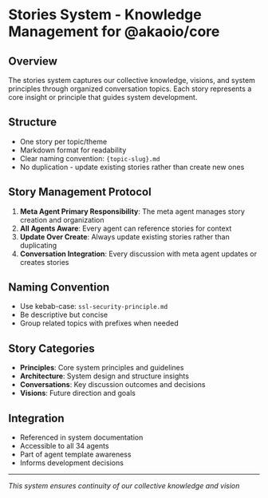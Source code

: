 # Stories System - Knowledge Management for @akaoio/core

## Overview
The stories system captures our collective knowledge, visions, and system principles through organized conversation topics. Each story represents a core insight or principle that guides system development.

## Structure
- One story per topic/theme
- Markdown format for readability
- Clear naming convention: `{topic-slug}.md`
- No duplication - update existing stories rather than create new ones

## Story Management Protocol
1. **Meta Agent Primary Responsibility**: The meta agent manages story creation and organization
2. **All Agents Aware**: Every agent can reference stories for context
3. **Update Over Create**: Always update existing stories rather than duplicating
4. **Conversation Integration**: Every discussion with meta agent updates or creates stories

## Naming Convention
- Use kebab-case: `ssl-security-principle.md`
- Be descriptive but concise
- Group related topics with prefixes when needed

## Story Categories
- **Principles**: Core system principles and guidelines
- **Architecture**: System design and structure insights
- **Conversations**: Key discussion outcomes and decisions
- **Visions**: Future direction and goals

## Integration
- Referenced in system documentation
- Accessible to all 34 agents
- Part of agent template awareness
- Informs development decisions

---
*This system ensures continuity of our collective knowledge and vision*